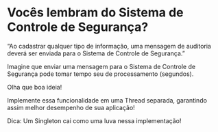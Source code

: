 # Vocês lembram do Sistema de Controle de Segurança?

“Ao cadastrar qualquer tipo de informação, uma mensagem de auditoria deverá ser enviada para o Sistema de Controle de Segurança.”

 

Imagine que enviar uma mensagem para o Sistema de Controle de Segurança pode tomar tempo seu de processamento (segundos).

Olha que boa ideia!

Implemente essa funcionalidade em uma Thread separada, garantindo assim melhor desempenho de sua aplicação!

Dica: Um Singleton cai como uma luva nessa implementação!
